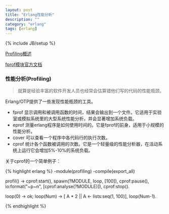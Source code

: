 ```yaml
---
layout: post
title: "Erlang性能分析"
description: ""
category: "erlang"
tags: [erlang]
---
```

{% include JB/setup %}

[Profiling概述](http://www.erlang.org/doc/efficiency_guide/profiling.html)

[fprof模块官方文档](http://www.erlang.org/doc/man/fprof.html)

### 性能分析(Profiling)

> 就算是经验丰富的软件开发人员也经常会估算错他们写的代码的性能瓶颈。

Erlang/OTP提供了一些发现性能瓶颈的工具。

* fprof 显示调用和被调用函数的时间，结果会输出到一个文件。它适用于实验室或模拟系统里的大型系统性能分析，并会显著增加系统负载。
* eprof 测量erlang程序是如何使用时间的。它是fprof的前身，适用于小规模的性能分析。
* cover 可以查看一个程序中各代码行的执行次数。
* cprof 统计各个函数被调用的次数。它是一个轻量级的性能分析器，在活动系统上运行它会增加5%-10%的系统负载。

关于cprof的一个简单例子：

{% highlight erlang %}
-module(profiling)
-compile(export_all)

profil() ->
	cprof:start(),
	spawn(?MODULE, loop, [100]),
	cprof:pause(),
	io:format("~p~n", [cprof:analyse(?MODULE)]),
	cprof:stop().

loop(0) ->
	ok;
loop(Num) ->
	[ A * 2 || A <- lists:seq(1, 100)],
	loop(Num-1).

{% endhighlight %}